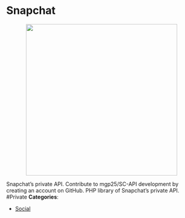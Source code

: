 # Snapchat

<p align="center">
    <img width="400" src="https://raw.githubusercontent.com/awesome-apis/awesome-apis/apis/snapchat/logo_256x256.png" />
</p>


Snapchat’s private API. Contribute to mgp25/SC-API development by creating an account on GitHub. PHP library of Snapchat’s private API.  #Private
**Categories**:

- [Social](https://github/awesome-apis/awesome-apis#social)



